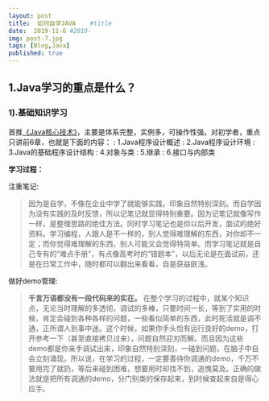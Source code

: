```yaml
---
layout: post
title:  如何自学JAVA    #title
date:  2019-11-6 #2019-
img: post-7.jpg
tags: [Blog,Java]
published: true
---
```


## 1.Java学习的重点是什么？
### 1).基础知识学习
首推[《Java核心技术》][Core Java Volume I]，主要是体系完整，实例多，可操作性强。对初学者，重点只讲前6章，也就是下面的内容：
: 1.Java程序设计概述
: 2.Java程序设计环境
: 3.Java的基础程序设计结构
: 4.对象与类
: 5.继承
: 6.接口与内部类

**学习过程：**

注重笔记:
>因为是自学，不像在企业中学了就能够实践，印象自然特别深刻。而自学因为没有实践的及时反馈，所以记笔记就显得特别重要。因为记笔记就像写作一样，是整理思路的绝佳方法。同时学习笔记也是你以后开发，面试的绝好资料。学习编程，人跟人是不一样的，别人觉得难理解的东西，对你却不一定；而你觉得难理解的东西，别人可能又会觉得特简单。而学习笔记就是自己专有的“难点手册”，有点像高考时的“错题本”，以后无论是在面试前，还是在日常工作中，随时都可以翻出来看看，自是获益匪浅。

做好demo管理:
>**千言万语都没有一段代码来的实在。**
>在整个学习的过程中，就某个知识点，无论当时理解的多透彻，调试的多棒，只要时间一长，等到了实用的时候，肯定会碰到各种各样的问题，一些看似简单的东西，此时死活就是调不通，正所谓人到事中迷。这个时候，如果你手头恰有运行良好的demo，打开参考一下（甚至直接拷贝过来），问题自然迎刃而解。而且因为这些demo都是你亲手调试出来，印象自然特别深刻，一碰到问题，在脑子中自会立刻涌现。所以说，在学习的过程，一定要善待你调通的demo，千万不要用完了就扔，等后来碰到困难，想要用时却找不到，追愧莫及。正确的做法就是把所有调通的demo，分门别类的保存起来，到时候查起来自是得心应手。






[Core Java Volume I]:https://book.douban.com/subject/26880667/
